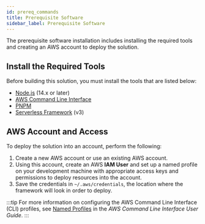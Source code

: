 ```yaml
---
id: prereq_commands
title: Prerequisite Software
sidebar_label: Prerequisite Software
---
```


The prerequisite software installation includes installing the required tools and creating an AWS account to deploy the solution.

## Install the Required Tools

Before building this solution, you must install the tools that are listed below:

- [Node.js](https://nodejs.org/) (14.x or later)
- [AWS Command Line Interface](https://aws.amazon.com/cli/)
- [PNPM](https://pnpm.js.org/)
- [Serverless Framework](http://www.serverless.com) (v3)

## AWS Account and Access

To deploy the solution into an account, perform the following:

1. Create a new AWS account or use an existing AWS account.
2. Using this account, create an AWS **IAM User** and set up a named profile on your development machine with appropriate access keys and permissions to deploy resources into the account.
3. Save the credentials in `~/.aws/credentials`, the location where the framework will look in order to deploy.

:::tip
For more information on configuring the AWS Command Line Interface (CLI) profiles, see [Named Profiles](https://docs.aws.amazon.com/cli/latest/userguide/cli-configure-profiles.html) in the _AWS Command Line Interface User Guide_.
:::
